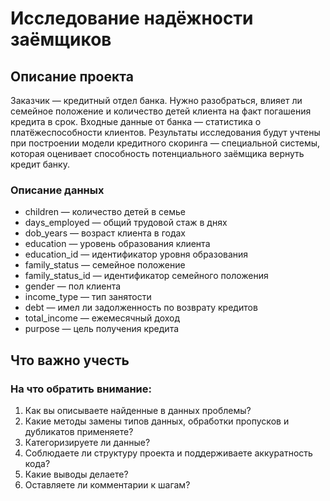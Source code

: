# Исследование надёжности заёмщиков
## Описание проекта

Заказчик — кредитный отдел банка. Нужно разобраться, влияет ли семейное положение и количество детей клиента на факт погашения кредита в срок. Входные данные от банка — статистика о платёжеспособности клиентов.
Результаты исследования будут учтены при построении модели кредитного скоринга — специальной системы, которая оценивает способность потенциального заёмщика вернуть кредит банку.

### Описание данных
- children — количество детей в семье
- days_employed — общий трудовой стаж в днях
- dob_years — возраст клиента в годах
- education — уровень образования клиента
- education_id — идентификатор уровня образования
- family_status — семейное положение
- family_status_id — идентификатор семейного положения
- gender — пол клиента
- income_type — тип занятости
- debt — имел ли задолженность по возврату кредитов
- total_income — ежемесячный доход
- purpose — цель получения кредита

## Что важно учесть

### На что обратить внимание:
1) Как вы описываете найденные в данных проблемы?
2) Какие методы замены типов данных, обработки пропусков и дубликатов применяете?
3) Категоризируете ли данные?
4) Соблюдаете ли структуру проекта и поддерживаете аккуратность кода?
5) Какие выводы делаете?
6) Оставляете ли комментарии к шагам?
